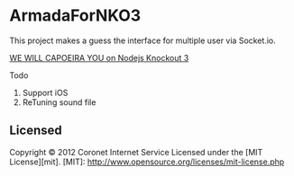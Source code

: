 ArmadaForNKO3
=============
This project makes a guess the interface for multiple user via Socket.io.

[WE WILL CAPOEIRA YOU on Nodejs Knockout 3](http://nodeknockout.com/teams/coronet "WE WILL CAPOEIRA YOU on Nodejs Knockout 3")

Todo
1. Support iOS
2. ReTuning sound file

Licensed
----------
Copyright &copy; 2012 Coronet Internet Service
Licensed under the [MIT License][mit].
[MIT]: http://www.opensource.org/licenses/mit-license.php